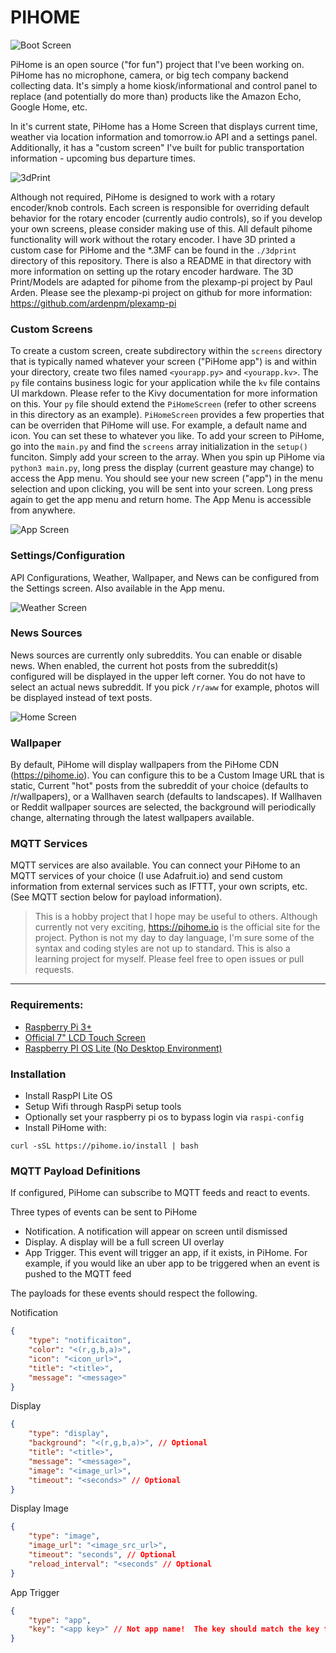 
# PIHOME


![Boot Screen](.github/images/1.png "Boot Screen")

PiHome is an open source ("for fun") project that I've been working on.  PiHome has no microphone, camera, or big tech company backend collecting data.  It's simply a home kiosk/informational and control panel to replace (and potentially do more than) products like the Amazon Echo, Google Home, etc.  

In it's current state, PiHome has a Home Screen that displays current time, weather via location information and tomorrow.io API and a settings panel.  Additionally, it has a "custom screen" I've built for public transportation information - upcoming bus departure times.

![3dPrint](.github/images/3d_print.png "3D Print")

Although not required, PiHome is designed to work with a rotary encoder/knob controls.  Each screen is responsible for overriding default behavior for the rotary encoder (currently audio controls), so if you develop your own screens, please consider making use of this.  All default pihome functionality will work without the rotary encoder.  I have 3D printed a custom case for PiHome and the *.3MF can be found in the `./3dprint` directory of this repository.  There is also a README in that directory with more information on setting up the rotary encoder hardware.  The 3D Print/Models are adapted for pihome from the plexamp-pi project by Paul Arden.  Please see the plexamp-pi project on github for more information: https://github.com/ardenpm/plexamp-pi


### Custom Screens

To create a custom screen, create subdirectory within the `screens` directory that is typically named whatever your screen ("PiHome app") is and within your directory, create two files named `<yourapp.py>` and `<yourapp.kv>`.  The `py` file contains business logic for your application while the `kv` file contains UI markdown.  Please refer to the Kivy documentation for more information on this.  Your `py` file should extend the `PiHomeScreen` (refer to other screens in this directory as an example).  `PiHomeScreen` provides a few properties that can be overriden that PiHome will use.  For example, a default name and icon.    You can set these to whatever you like. To add your screen to PiHome, go into the `main.py` and find the `screens` array initialization in the `setup()` funciton.  Simply add your screen to the array.  When you spin up PiHome via `python3 main.py`, long press the display (current geasture may change) to access the App menu.  You should see your new screen ("app") in the menu selection and upon clicking, you will be sent into your screen.    Long press again to get the app menu and return home.  The App Menu is accessible from anywhere.

![App Screen](.github/images/4.png "App Screen")


### Settings/Configuration 

API Configurations, Weather, Wallpaper, and News can be configured from the Settings screen.  Also available in the App menu.

![Weather Screen](.github/images/3.png "Weather Screen")


### News Sources
News sources are currently only subreddits. You can enable or disable news.  When enabled, the current hot posts from the subreddit(s) configured will be displayed in the upper left corner.  You do not have to select an actual news subreddit.  If you pick `/r/aww` for example, photos will be displayed instead of text posts.

![Home Screen](.github/images/2.png "Home Screen")
 
### Wallpaper
By default, PiHome will display wallpapers from the PiHome CDN (https://pihome.io).  You can configure this to be a Custom Image URL that is static, Current "hot" posts from the subreddit of your choice (defaults to /r/wallpapers), or a Wallhaven search (defaults to landscapes).  If Wallhaven or Reddit wallpaper sources are selected, the background will periodically change, alternating through the latest wallpapers available. 

### MQTT Services
MQTT services are also available.  You can connect your PiHome to an MQTT services of your choice (I use Adafruit.io) and send custom information from external services such as IFTTT, your own scripts, etc. (See MQTT section below for payload information).


> This is a hobby project that I hope may be useful to others.  Although currently not very exciting, https://pihome.io is the official site for the project.  Python is not my day to day language, I'm sure some of the syntax and coding styles are not up to standard.  This is also a learning project for myself.  Please feel free to open issues or pull requests. 


---


### Requirements:

- [Raspberry Pi 3+](https://www.raspberrypi.com/products/raspberry-pi-4-model-b/)
- [Official 7" LCD Touch Screen](https://www.raspberrypi.com/products/raspberry-pi-touch-display/)
- [Raspberry  PI  OS Lite (No Desktop Environment)](https://www.raspberrypi.com/software/)

### Installation

- Install RaspPI Lite OS
- Setup Wifi through RaspPi setup tools
- Optionally set your raspberry pi os to bypass login via `raspi-config`
- Install PiHome with:

```
curl -sSL https://pihome.io/install | bash
```


### MQTT Payload Definitions

If configured, PiHome can subscribe to MQTT feeds and react to events. 

Three types of events can be sent to PiHome

- Notification.  A notification will appear on screen until dismissed
- Display.  A display will be a full screen UI overlay
- App Trigger.  This event will trigger an app, if it exists, in PiHome.  For example, if you would like an uber app to be triggered when an event is pushed
to the MQTT feed

The payloads for these events should respect the following.

Notification
```json
{
    "type": "notificaiton",
    "color": "<(r,g,b,a)>",
    "icon": "<icon_url>",
    "title": "<title>",
    "message": "<message>"
}
```

Display
```json
{
    "type": "display",
    "background": "<(r,g,b,a)>", // Optional
    "title": "<title>",
    "message": "<message>",
    "image": "<image_url>",
    "timeout": "<seconds>" // Optional
}
```

Display Image
```json
{
    "type": "image", 
    "image_url": "<image_src_url>", 
    "timeout": "seconds", // Optional 
    "reload_interval": "<seconds" // Optional
}
```

App Trigger
```json
{
    "type": "app",
    "key": "<app key>" // Not app name!  The key should match the key from the screens array in main.py:setup()
}
```